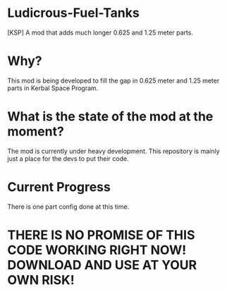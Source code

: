 # Ludicrous-Fuel-Tanks
[KSP] A mod that adds much longer 0.625 and 1.25 meter parts.

# Why?
This mod is being developed to fill the gap in 0.625 meter and 1.25 meter parts in Kerbal Space Program. 

# What is the state of the mod at the moment?
The mod is currently under heavy development. This repository is mainly just a place for the devs to put their code. 

# Current Progress
There is one part config done at this time.

# THERE IS NO PROMISE OF THIS CODE WORKING RIGHT NOW! DOWNLOAD AND USE AT YOUR OWN RISK!
